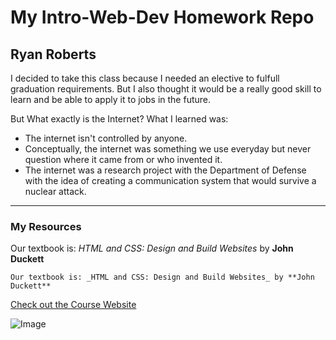 # My Intro-Web-Dev Homework Repo
## Ryan Roberts
I decided to take this class because I needed an elective to fulfull graduation requirements. But I also thought it would be a really good skill to learn and be able to apply it to jobs in the future.

But What exactly is the Internet? What I learned was:
+ The internet isn't controlled by anyone.
+ Conceptually, the internet was something we use everyday but never question where it came from or who invented it.
+ The internet was a research project with the Department of Defense with the idea of creating a communication system that would survive a nuclear attack.

***

### My Resources
Our textbook is: _HTML and CSS: Design and Build Websites_ by **John Duckett**

`
Our textbook is: _HTML and CSS: Design and Build Websites_ by **John Duckett**
`

[Check out the Course Website](https://media-ed-online.github.io/intro-web-dev/)

![Image](http://bit.ly/2DIVG46)
